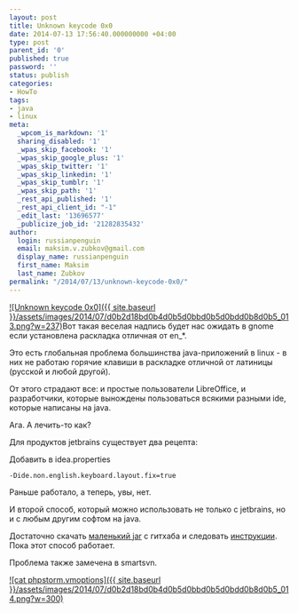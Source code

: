 ```yaml
---
layout: post
title: Unknown keycode 0x0
date: 2014-07-13 17:56:40.000000000 +04:00
type: post
parent_id: '0'
published: true
password: ''
status: publish
categories:
- HowTo
tags:
- java
- linux
meta:
  _wpcom_is_markdown: '1'
  sharing_disabled: '1'
  _wpas_skip_facebook: '1'
  _wpas_skip_google_plus: '1'
  _wpas_skip_twitter: '1'
  _wpas_skip_linkedin: '1'
  _wpas_skip_tumblr: '1'
  _wpas_skip_path: '1'
  _rest_api_published: '1'
  _rest_api_client_id: "-1"
  _edit_last: '13696577'
  _publicize_job_id: '21282835432'
author:
  login: russianpenguin
  email: maksim.v.zubkov@gmail.com
  display_name: russianpenguin
  first_name: Maksim
  last_name: Zubkov
permalink: "/2014/07/13/unknown-keycode-0x0/"
---
```

[![Unknown keycode 0x0]({{ site.baseurl }}/assets/images/2014/07/d0b2d18bd0b4d0b5d0bbd0b5d0bdd0b8d0b5_013.png?w=237)](https://russianpenguin.files.wordpress.com/2014/07/d0b2d18bd0b4d0b5d0bbd0b5d0bdd0b8d0b5_013.png)Вот такая веселая надпись будет нас ожидать в gnome если установлена раскладка отличная от en\_\*.

Это есть глобальная проблема большинства java-приложений в linux - в них не работаю горячие клавиши в раскладке отличной от латиницы (русской и любой другой).

От этого страдают все: и простые пользователи LibreOffice, и разработчики, которые вынождены пользоваться всякими разными ide, которые написаны на java.

Ага. А лечить-то как?

Для продуктов jetbrains существует два рецепта:

Добавить в idea.properties

```
-Dide.non.english.keyboard.layout.fix=true
```

Раньше работало, а теперь, увы, нет.

И второй способ, который можно использовать не только с jetbrains, но и с любым другим софтом на java.

Достаточно скачать&nbsp;[маленький jar](https://github.com/zheludkovm/LinuxJavaFixes "zheludkovm/LinuxJavaFixes") с гитхаба и следовать [инструкции](https://github.com/zheludkovm/LinuxJavaFixes/blob/master/README.md "zheludkovm/LinuxJavaFixes - readme"). Пока этот способ работает.

Проблема также замечена в smartsvn.

[![cat phpstorm.vmoptions]({{ site.baseurl }}/assets/images/2014/07/d0b2d18bd0b4d0b5d0bbd0b5d0bdd0b8d0b5_014.png?w=300)](https://russianpenguin.files.wordpress.com/2014/07/d0b2d18bd0b4d0b5d0bbd0b5d0bdd0b8d0b5_014.png)

